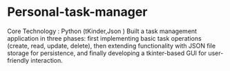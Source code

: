 # Personal-task-manager
  Core Technology : Python (tKinder,Json ) Built a task management application in three phases: first implementing basic task operations       (create, read, update, delete), then extending functionality with JSON file storage for persistence, and        finally developing a tkinter-based GUI for user-friendly interaction.
